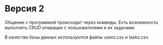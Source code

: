 # Версия 2
Общение с программой происходит через команды. Есть возомжность выполнять CRUD операции с пользователями и их задачами.

В качестве базы данных используются файлы users.csv и tasks.csv.



